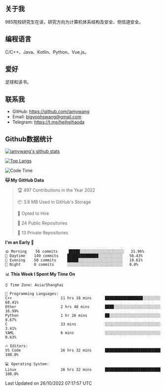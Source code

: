 ## 关于我

985院校研究生在读，研究方向为计算机体系结构及安全、侧信道安全。

## 编程语言

C/C++、Java、Kotlin、Python、Vue.js。

## 爱好

足球和读书。

## 联系我

- GitHub: https://github.com/iamywang
- Email: bigyophswang@gmail.com
- Telegram: https://t.me/heiheihaoda

## Github数据统计

[![iamywang's github stats](https://github-readme-stats.vercel.app/api?username=iamywang&count_private=true&show_icons=true)]()

[![Top Langs](https://github-readme-stats.vercel.app/api/top-langs/?username=iamywang&layout=compact)]()

<!--START_SECTION:waka-->
![Code Time](http://img.shields.io/badge/Code%20Time-625%20hrs%2017%20mins-blue)

**🐱 My GitHub Data** 

> 🏆 497 Contributions in the Year 2022
 > 
> 📦 3.8 MB Used in GitHub's Storage 
 > 
> 💼 Opted to Hire
 > 
> 📜 24 Public Repositories 
 > 
> 🔑 13 Private Repositories  
 > 
**I'm an Early 🐤** 

```text
🌞 Morning    56 commits     █████░░░░░░░░░░░░░░░░░░░░   21.96% 
🌆 Daytime    149 commits    ██████████████░░░░░░░░░░░   58.43% 
🌃 Evening    50 commits     █████░░░░░░░░░░░░░░░░░░░░   19.61% 
🌙 Night      0 commits      ░░░░░░░░░░░░░░░░░░░░░░░░░   0.0%

```


📊 **This Week I Spent My Time On** 

```text
⌚︎ Time Zone: Asia/Shanghai

💬 Programming Languages: 
C++                      11 hrs 18 mins      █████████████████░░░░░░░░   68.41% 
Other                    2 hrs 48 mins       ████░░░░░░░░░░░░░░░░░░░░░   16.99% 
Python                   1 hr 26 mins        ██░░░░░░░░░░░░░░░░░░░░░░░   8.67% 
C                        33 mins             ░░░░░░░░░░░░░░░░░░░░░░░░░   3.41% 
YAML                     6 mins              ░░░░░░░░░░░░░░░░░░░░░░░░░   0.63%

🔥 Editors: 
VS Code                  16 hrs 32 mins      █████████████████████████   100.0%

💻 Operating System: 
Linux                    16 hrs 32 mins      █████████████████████████   100.0%

```


 Last Updated on 26/10/2022 07:17:57 UTC
<!--END_SECTION:waka-->
